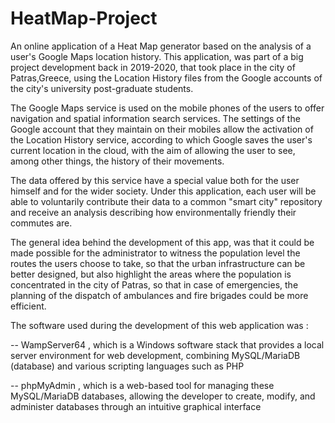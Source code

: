 # HeatMap-Project
An online application of a Heat Map generator based on the analysis of a user's Google Maps location history.
This application, was part of a big project development back in 2019-2020, that took place in the city of Patras,Greece, using the Location History files from the Google accounts of the city's university post-graduate students. 

The Google Maps service is used on the mobile phones of the users to offer navigation and spatial information search services. The settings of the Google account that they maintain on their mobiles allow the activation of the Location History service, according to which Google saves the user's current location in the cloud, with the aim of allowing the user to see, among other things, the history of their movements.

The data offered by this service have a special value both for the user himself and for the wider society. Under this application, each user will be able to voluntarily contribute their data to a common "smart city" repository and receive an analysis describing how environmentally friendly their commutes are.

The general idea behind the development of this app, was that it could be made possible for the administrator to witness the population level the routes the users choose to take, so that the urban infrastructure can be better designed, but also highlight the areas where the population is concentrated in the city of Patras, so that in case of emergencies, the planning of the dispatch of ambulances and fire brigades could be more efficient.

The software used during the development of this web application was : 

-- WampServer64 , which is a Windows software stack that provides a local server environment for web development, combining MySQL/MariaDB (database) and various scripting languages such as PHP

-- phpMyAdmin ,  which is a web-based tool for managing these MySQL/MariaDB databases, allowing the developer to create, modify, and administer databases through an intuitive graphical interface
